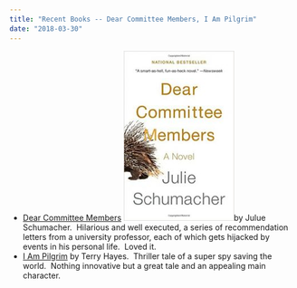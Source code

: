 ```yaml
---
title: "Recent Books -- Dear Committee Members, I Am Pilgrim"
date: "2018-03-30"
---
```


- [Dear Committee Members](https://www.amazon.com/Dear-Committee-Members-Julie-Schumacher/dp/0345807332) [![](images/dearcom-195x300.jpg)](http://theludwigs.com/2018/03/recent-books-dear-committee-members-i-am-pilgrim/dearcom/)by Julue Schumacher.  Hilarious and well executed, a series of recommendation letters from a university professor, each of which gets hijacked by events in his personal life.  Loved it.
- [I Am Pilgrim](https://www.amazon.com/Am-Pilgrim-Thriller-Terry-Hayes-ebook/dp/B00DPM90C4) by Terry Hayes.  Thriller tale of a super spy saving the world.  Nothing innovative but a great tale and an appealing main character.
